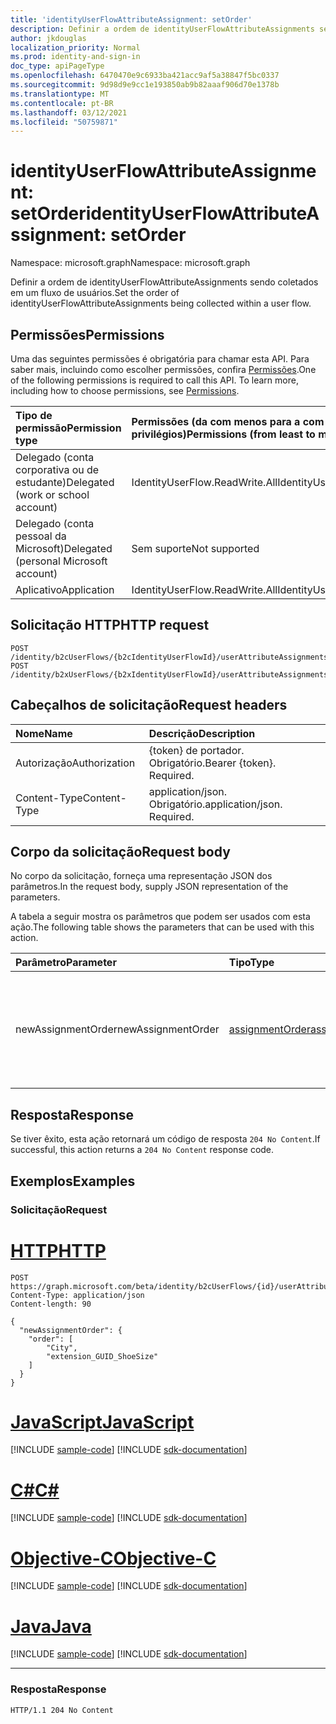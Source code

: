 ```yaml
---
title: 'identityUserFlowAttributeAssignment: setOrder'
description: Definir a ordem de identityUserFlowAttributeAssignments sendo coletados em um fluxo de usuários.
author: jkdouglas
localization_priority: Normal
ms.prod: identity-and-sign-in
doc_type: apiPageType
ms.openlocfilehash: 6470470e9c6933ba421acc9af5a38847f5bc0337
ms.sourcegitcommit: 9d98d9e9cc1e193850ab9b82aaaf906d70e1378b
ms.translationtype: MT
ms.contentlocale: pt-BR
ms.lasthandoff: 03/12/2021
ms.locfileid: "50759871"
---
```

# <a name="identityuserflowattributeassignment-setorder"></a><span data-ttu-id="370e6-103">identityUserFlowAttributeAssignment: setOrder</span><span class="sxs-lookup"><span data-stu-id="370e6-103">identityUserFlowAttributeAssignment: setOrder</span></span>

<span data-ttu-id="370e6-104">Namespace: microsoft.graph</span><span class="sxs-lookup"><span data-stu-id="370e6-104">Namespace: microsoft.graph</span></span>

<span data-ttu-id="370e6-105">Definir a ordem de identityUserFlowAttributeAssignments sendo coletados em um fluxo de usuários.</span><span class="sxs-lookup"><span data-stu-id="370e6-105">Set the order of identityUserFlowAttributeAssignments being collected within a user flow.</span></span>

## <a name="permissions"></a><span data-ttu-id="370e6-106">Permissões</span><span class="sxs-lookup"><span data-stu-id="370e6-106">Permissions</span></span>

<span data-ttu-id="370e6-p101">Uma das seguintes permissões é obrigatória para chamar esta API. Para saber mais, incluindo como escolher permissões, confira [Permissões](/graph/permissions-reference).</span><span class="sxs-lookup"><span data-stu-id="370e6-p101">One of the following permissions is required to call this API. To learn more, including how to choose permissions, see [Permissions](/graph/permissions-reference).</span></span>

|<span data-ttu-id="370e6-109">Tipo de permissão</span><span class="sxs-lookup"><span data-stu-id="370e6-109">Permission type</span></span>|<span data-ttu-id="370e6-110">Permissões (da com menos para a com mais privilégios)</span><span class="sxs-lookup"><span data-stu-id="370e6-110">Permissions (from least to most privileged)</span></span>|
|:---|:---|
|<span data-ttu-id="370e6-111">Delegado (conta corporativa ou de estudante)</span><span class="sxs-lookup"><span data-stu-id="370e6-111">Delegated (work or school account)</span></span>|<span data-ttu-id="370e6-112">IdentityUserFlow.ReadWrite.All</span><span class="sxs-lookup"><span data-stu-id="370e6-112">IdentityUserFlow.ReadWrite.All</span></span>|
|<span data-ttu-id="370e6-113">Delegado (conta pessoal da Microsoft)</span><span class="sxs-lookup"><span data-stu-id="370e6-113">Delegated (personal Microsoft account)</span></span>|<span data-ttu-id="370e6-114">Sem suporte</span><span class="sxs-lookup"><span data-stu-id="370e6-114">Not supported</span></span>|
|<span data-ttu-id="370e6-115">Aplicativo</span><span class="sxs-lookup"><span data-stu-id="370e6-115">Application</span></span>|<span data-ttu-id="370e6-116">IdentityUserFlow.ReadWrite.All</span><span class="sxs-lookup"><span data-stu-id="370e6-116">IdentityUserFlow.ReadWrite.All</span></span>|

## <a name="http-request"></a><span data-ttu-id="370e6-117">Solicitação HTTP</span><span class="sxs-lookup"><span data-stu-id="370e6-117">HTTP request</span></span>

<!-- {
  "blockType": "ignored"
}
-->

``` http
POST /identity/b2cUserFlows/{b2cIdentityUserFlowId}/userAttributeAssignments/setOrder
POST /identity/b2xUserFlows/{b2xIdentityUserFlowId}/userAttributeAssignments/setOrder
```

## <a name="request-headers"></a><span data-ttu-id="370e6-118">Cabeçalhos de solicitação</span><span class="sxs-lookup"><span data-stu-id="370e6-118">Request headers</span></span>

|<span data-ttu-id="370e6-119">Nome</span><span class="sxs-lookup"><span data-stu-id="370e6-119">Name</span></span>|<span data-ttu-id="370e6-120">Descrição</span><span class="sxs-lookup"><span data-stu-id="370e6-120">Description</span></span>|
|:---|:---|
|<span data-ttu-id="370e6-121">Autorização</span><span class="sxs-lookup"><span data-stu-id="370e6-121">Authorization</span></span>|<span data-ttu-id="370e6-p102">{token} de portador. Obrigatório.</span><span class="sxs-lookup"><span data-stu-id="370e6-p102">Bearer {token}. Required.</span></span>|
|<span data-ttu-id="370e6-124">Content-Type</span><span class="sxs-lookup"><span data-stu-id="370e6-124">Content-Type</span></span>|<span data-ttu-id="370e6-p103">application/json. Obrigatório.</span><span class="sxs-lookup"><span data-stu-id="370e6-p103">application/json. Required.</span></span>|

## <a name="request-body"></a><span data-ttu-id="370e6-127">Corpo da solicitação</span><span class="sxs-lookup"><span data-stu-id="370e6-127">Request body</span></span>

<span data-ttu-id="370e6-128">No corpo da solicitação, forneça uma representação JSON dos parâmetros.</span><span class="sxs-lookup"><span data-stu-id="370e6-128">In the request body, supply JSON representation of the parameters.</span></span>

<span data-ttu-id="370e6-129">A tabela a seguir mostra os parâmetros que podem ser usados com esta ação.</span><span class="sxs-lookup"><span data-stu-id="370e6-129">The following table shows the parameters that can be used with this action.</span></span>

|<span data-ttu-id="370e6-130">Parâmetro</span><span class="sxs-lookup"><span data-stu-id="370e6-130">Parameter</span></span>|<span data-ttu-id="370e6-131">Tipo</span><span class="sxs-lookup"><span data-stu-id="370e6-131">Type</span></span>|<span data-ttu-id="370e6-132">Descrição</span><span class="sxs-lookup"><span data-stu-id="370e6-132">Description</span></span>|
|:---|:---|:---|
|<span data-ttu-id="370e6-133">newAssignmentOrder</span><span class="sxs-lookup"><span data-stu-id="370e6-133">newAssignmentOrder</span></span>|[<span data-ttu-id="370e6-134">assignmentOrder</span><span class="sxs-lookup"><span data-stu-id="370e6-134">assignmentOrder</span></span>](../resources/assignmentorder.md)|<span data-ttu-id="370e6-135">Usado para definir a ordem dos atributos que estão sendo coletados em um fluxo de usuário.</span><span class="sxs-lookup"><span data-stu-id="370e6-135">Used to define the order of the attributes being collected within a user flow.</span></span>|

## <a name="response"></a><span data-ttu-id="370e6-136">Resposta</span><span class="sxs-lookup"><span data-stu-id="370e6-136">Response</span></span>

<span data-ttu-id="370e6-137">Se tiver êxito, esta ação retornará um código de resposta `204 No Content`.</span><span class="sxs-lookup"><span data-stu-id="370e6-137">If successful, this action returns a `204 No Content` response code.</span></span>

## <a name="examples"></a><span data-ttu-id="370e6-138">Exemplos</span><span class="sxs-lookup"><span data-stu-id="370e6-138">Examples</span></span>

### <a name="request"></a><span data-ttu-id="370e6-139">Solicitação</span><span class="sxs-lookup"><span data-stu-id="370e6-139">Request</span></span>


# <a name="http"></a>[<span data-ttu-id="370e6-140">HTTP</span><span class="sxs-lookup"><span data-stu-id="370e6-140">HTTP</span></span>](#tab/http)
<!-- {
  "blockType": "request",
  "name": "identityuserflowattributeassignment_setorder"
}
-->

``` http
POST https://graph.microsoft.com/beta/identity/b2cUserFlows/{id}/userAttributeAssignments/setOrder
Content-Type: application/json
Content-length: 90

{
  "newAssignmentOrder": {
    "order": [
        "City",
        "extension_GUID_ShoeSize"
    ]
  }
}
```
# <a name="javascript"></a>[<span data-ttu-id="370e6-141">JavaScript</span><span class="sxs-lookup"><span data-stu-id="370e6-141">JavaScript</span></span>](#tab/javascript)
[!INCLUDE [sample-code](../includes/snippets/javascript/identityuserflowattributeassignment-setorder-javascript-snippets.md)]
[!INCLUDE [sdk-documentation](../includes/snippets/snippets-sdk-documentation-link.md)]

# <a name="c"></a>[<span data-ttu-id="370e6-142">C#</span><span class="sxs-lookup"><span data-stu-id="370e6-142">C#</span></span>](#tab/csharp)
[!INCLUDE [sample-code](../includes/snippets/csharp/identityuserflowattributeassignment-setorder-csharp-snippets.md)]
[!INCLUDE [sdk-documentation](../includes/snippets/snippets-sdk-documentation-link.md)]

# <a name="objective-c"></a>[<span data-ttu-id="370e6-143">Objective-C</span><span class="sxs-lookup"><span data-stu-id="370e6-143">Objective-C</span></span>](#tab/objc)
[!INCLUDE [sample-code](../includes/snippets/objc/identityuserflowattributeassignment-setorder-objc-snippets.md)]
[!INCLUDE [sdk-documentation](../includes/snippets/snippets-sdk-documentation-link.md)]

# <a name="java"></a>[<span data-ttu-id="370e6-144">Java</span><span class="sxs-lookup"><span data-stu-id="370e6-144">Java</span></span>](#tab/java)
[!INCLUDE [sample-code](../includes/snippets/java/identityuserflowattributeassignment-setorder-java-snippets.md)]
[!INCLUDE [sdk-documentation](../includes/snippets/snippets-sdk-documentation-link.md)]

---


### <a name="response"></a><span data-ttu-id="370e6-145">Resposta</span><span class="sxs-lookup"><span data-stu-id="370e6-145">Response</span></span>

<!-- {
  "blockType": "response",
  "truncated": true
}
-->

``` http
HTTP/1.1 204 No Content
```
